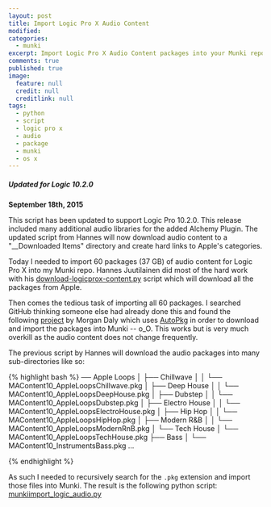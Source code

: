 ```yaml
---
layout: post
title: Import Logic Pro X Audio Content 
modified: 
categories: 
  - munki
excerpt: Import Logic Pro X Audio Content packages into your Munki repo.
comments: true
published: true
image: 
  feature: null
  credit: null
  creditlink: null
tags: 
  - python
  - script
  - logic pro x
  - audio
  - package
  - munki
  - os x
---
```



<div class="note info">
  <h5>Updated for Logic 10.2.0</h5>
	<b>September 18th, 2015</b>
  <p>This script has been updated to support Logic Pro 10.2.0. This release included many additional audio libraries for the added Alchemy Plugin. The updated script from Hannes will now download audio content to a "__Downloaded Items" directory and create hard links to Apple's categories.</p>
</div>

Today I needed to import 60 packages (37 GB) of audio content for Logic Pro X into my Munki repo. Hannes Juutilainen did most of the hard work with his [download-logicprox-content.py](https://github.com/hjuutilainen/adminscripts/blob/master/download-logicprox-content.py) script which will download all the packages from Apple. 

Then comes the tedious task of importing all 60 packages. I searched GitHub thinking someone else had already done this and found the following [project](https://github.com/portalpie/Logic-Pro-X-Additional-Content-Recipes) by Morgan Daly which uses [AutoPkg](https://github.com/autopkg/autopkg) in order to download and import the packages into Munki -- o_O. This works but is very much overkill as the audio content does not change frequently.

The previous script by Hannes will download the audio packages into many sub-directories like so:

{% highlight bash %}
── Apple Loops
│   ├── Chillwave
│   │   └── MAContent10_AppleLoopsChillwave.pkg
│   ├── Deep House
│   │   └── MAContent10_AppleLoopsDeepHouse.pkg
│   ├── Dubstep
│   │   └── MAContent10_AppleLoopsDubstep.pkg
│   ├── Electro House
│   │   └── MAContent10_AppleLoopsElectroHouse.pkg
│   ├── Hip Hop
│   │   └── MAContent10_AppleLoopsHipHop.pkg
│   ├── Modern R&B
│   │   └── MAContent10_AppleLoopsModernRnB.pkg
│   └── Tech House
│       └── MAContent10_AppleLoopsTechHouse.pkg
├── Bass
│   └── MAContent10_InstrumentsBass.pkg
...

{% endhighlight %}

As such I needed to recursively search for the ``.pkg`` extension and import those files into Munki. The result is the following python script: [munkiimport_logic_audio.py](https://github.com/clburlison/scripts/tree/master/clburlison_scripts/LogicProX)
